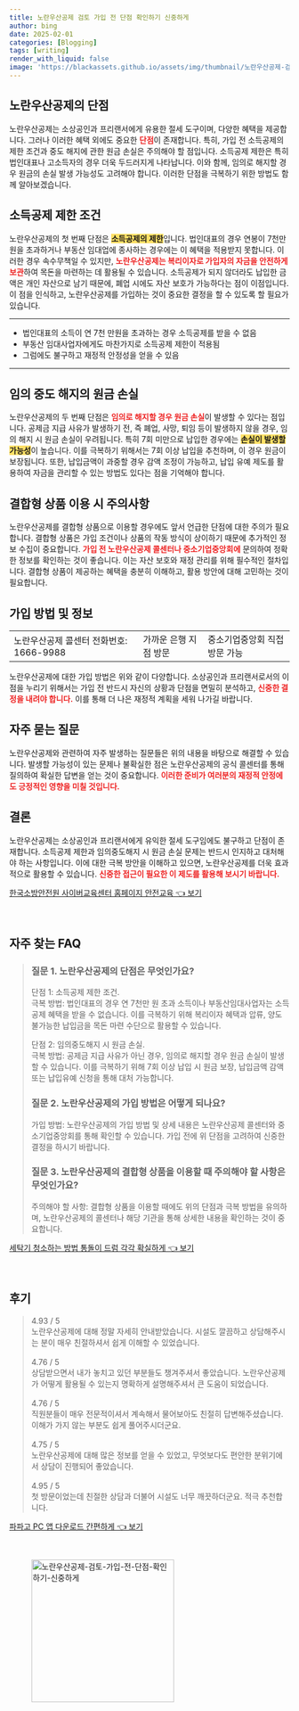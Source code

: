 ```yaml
---
title: 노란우산공제 검토 가입 전 단점 확인하기 신중하게
author: bing
date: 2025-02-01
categories: [Blogging]
tags: [writing]
render_with_liquid: false
image: 'https://blackassets.github.io/assets/img/thumbnail/노란우산공제-검토-가입-전-단점-확인하기-신중하게.webp'
---
```



<h2 id='노란우산공제의 단점'>노란우산공제의 단점</h2>

<p>노란우산공제는 소상공인과 프리랜서에게 유용한 절세 도구이며, 다양한 혜택을 제공합니다. 그러나 이러한 혜택 외에도 중요한 <b><span style="color: #ee2323;">단점</span></b>이 존재합니다. 특히, 가입 전 소득공제의 제한 조건과 중도 해지에 관한 원금 손실은 주의해야 할 점입니다. 소득공제 제한은 특히 법인대표나 고소득자의 경우 더욱 두드러지게 나타납니다. 이와 함께, 임의로 해지할 경우 원금의 손실 발생 가능성도 고려해야 합니다. 이러한 단점을 극복하기 위한 방법도 함께 알아보겠습니다.</p>

<h2 id='소득공제 제한 조건'>소득공제 제한 조건</h2>

<p>노란우산공제의 첫 번째 단점은 <b><span style="background-color: #ffe066;">소득공제의 제한</span></b>입니다. 법인대표의 경우 연봉이 7천만 원을 초과하거나 부동산 임대업에 종사하는 경우에는 이 혜택을 적용받지 못합니다. 이러한 경우 속수무책일 수 있지만, <b><span style="color: #ee2323;">노란우산공제는 복리이자로 가입자의 자금을 안전하게 보관</span></b>하여 목돈을 마련하는 데 활용될 수 있습니다. 소득공제가 되지 않더라도 납입한 금액은 개인 자산으로 남기 때문에, 폐업 시에도 자산 보호가 가능하다는 점이 이점입니다. 이 점을 인식하고, 노란우산공제를 가입하는 것이 중요한 결정을 할 수 있도록 할 필요가 있습니다.</p>

<hr />

<ul>
    <li>법인대표의 소득이 연 7천 만원을 초과하는 경우 소득공제를 받을 수 없음</li>
    <li>부동산 임대사업자에게도 마찬가지로 소득공제 제한이 적용됨</li>
    <li>그럼에도 불구하고 재정적 안정성을 얻을 수 있음</li>
</ul>

<hr />

<h2 id='임의 중도 해지의 원금 손실'>임의 중도 해지의 원금 손실</h2>

<p>노란우산공제의 두 번째 단점은 <b><span style="color: #ee2323;">임의로 해지할 경우 원금 손실</span></b>이 발생할 수 있다는 점입니다. 공제금 지급 사유가 발생하기 전, 즉 폐업, 사망, 퇴임 등이 발생하지 않을 경우, 임의 해지 시 원금 손실이 우려됩니다. 특히 7회 미만으로 납입한 경우에는 <b><span style="background-color: #ffe066;">손실이 발생할 가능성</span></b>이 높습니다. 이를 극복하기 위해서는 7회 이상 납입을 추천하며, 이 경우 원금이 보장됩니다. 또한, 납입금액이 과중할 경우 감액 조정이 가능하고, 납입 유예 제도를 활용하여 자금을 관리할 수 있는 방법도 있다는 점을 기억해야 합니다.</p>

<h2 id='결합형 상품 이용 시 주의사항'>결합형 상품 이용 시 주의사항</h2>

<p>노란우산공제를 결합형 상품으로 이용할 경우에도 앞서 언급한 단점에 대한 주의가 필요합니다. 결합형 상품은 가입 조건이나 상품의 작동 방식이 상이하기 때문에 추가적인 정보 수집이 중요합니다. <b><span style="color: #ee2323;">가입 전 노란우산공제 콜센터나 중소기업중앙회에</span></b> 문의하여 정확한 정보를 확인하는 것이 좋습니다. 이는 자산 보호와 재정 관리를 위해 필수적인 절차입니다. 결합형 상품이 제공하는 혜택을 충분히 이해하고, 활용 방안에 대해 고민하는 것이 필요합니다.</p>

<h2 id='가입 방법 및 정보'>가입 방법 및 정보</h2>

<table>
    <tr>
        <td>노란우산공제 콜센터 전화번호: 1666-9988</td>
        <td>가까운 은행 지점 방문</td>
        <td>중소기업중앙회 직접 방문 가능</td>
    </tr>
</table>

<p>노란우산공제에 대한 가입 방법은 위와 같이 다양합니다. 소상공인과 프리랜서로서의 이점을 누리기 위해서는 가입 전 반드시 자신의 상황과 단점을 면밀히 분석하고, <b><span style="color: #ee2323;">신중한 결정을 내려야 합니다.</span></b> 이를 통해 더 나은 재정적 계획을 세워 나가길 바랍니다.</p>

<h2 id='자주 묻는 질문'>자주 묻는 질문</h2>

<p>노란우산공제와 관련하여 자주 발생하는 질문들은 위의 내용을 바탕으로 해결할 수 있습니다. 발생할 가능성이 있는 문제나 불확실한 점은 노란우산공제의 공식 콜센터를 통해 질의하여 확실한 답변을 얻는 것이 중요합니다. <b><span style="color: #ee2323;">이러한 준비가 여러분의 재정적 안정에도 긍정적인 영향을 미칠 것입니다.</span></b></p>

<h2 id='결론'>결론</h2>

<p>노란우산공제는 소상공인과 프리랜서에게 유익한 절세 도구임에도 불구하고 단점이 존재합니다. 소득공제 제한과 임의중도해지 시 원금 손실 문제는 반드시 인지하고 대처해야 하는 사항입니다. 이에 대한 극복 방안을 이해하고 있으면, 노란우산공제를 더욱 효과적으로 활용할 수 있습니다. <b><span style="color: #ee2323;">신중한 접근이 필요한 이 제도를 활용해 보시기 바랍니다.</span></b></p>


<p><a class="click-button" title="한국소방안전원 사이버교육센터 홈페이지 안전교육" href="https://blackassets.github.io/posts/%ED%95%9C%EA%B5%AD%EC%86%8C%EB%B0%A9%EC%95%88%EC%A0%84%EC%9B%90-%EC%82%AC%EC%9D%B4%EB%B2%84%EA%B5%90%EC%9C%A1%EC%84%BC%ED%84%B0-%ED%99%88%ED%8E%98%EC%9D%B4%EC%A7%80-%EC%95%88%EC%A0%84%EA%B5%90%EC%9C%A1/" rel="dofollow">한국소방안전원 사이버교육센터 홈페이지 안전교육 👈 보기</a></p><br>
<h2 id='자주_찾는_FAQ'>자주 찾는 FAQ</h2>
<div itemscope="" itemtype="https://schema.org/FAQPage"> 
    <blockquote> 
        <div itemscope="" itemprop="mainEntity" itemtype="https://schema.org/Question"> 
            <h3 itemprop="name">질문 1. 노란우산공제의 단점은 무엇인가요?</h3> 
            <div itemscope="" itemprop="acceptedAnswer" itemtype="https://schema.org/Answer"> 
                <span itemprop="text"> 
                    <p>단점 1: 소득공제 제한 조건. <br />
                    극복 방법: 법인대표의 경우 연 7천만 원 초과 소득이나 부동산임대사업자는 소득공제 혜택을 받을 수 없습니다. 이를 극복하기 위해 복리이자 혜택과 압류, 양도 불가능한 납입금을 목돈 마련 수단으로 활용할 수 있습니다.</p> 
                    <p>단점 2: 임의중도해지 시 원금 손실. <br />
                    극복 방법: 공제금 지급 사유가 아닌 경우, 임의로 해지할 경우 원금 손실이 발생할 수 있습니다. 이를 극복하기 위해 7회 이상 납입 시 원금 보장, 납입금액 감액 또는 납입유예 신청을 통해 대처 가능합니다.</p>
                </span> 
            </div> 
        </div> 
        <div itemscope="" itemprop="mainEntity" itemtype="https://schema.org/Question"> 
            <h3 itemprop="name">질문 2. 노란우산공제의 가입 방법은 어떻게 되나요?</h3> 
            <div itemscope="" itemprop="acceptedAnswer" itemtype="https://schema.org/Answer"> 
                <span itemprop="text"> 
                    <p>가입 방법: 노란우산공제의 가입 방법 및 상세 내용은 노란우산공제 콜센터와 중소기업중앙회를 통해 확인할 수 있습니다. 가입 전에 위 단점을 고려하여 신중한 결정을 하시기 바랍니다.</p>
                </span> 
            </div> 
        </div> 
        <div itemscope="" itemprop="mainEntity" itemtype="https://schema.org/Question"> 
            <h3 itemprop="name">질문 3. 노란우산공제의 결합형 상품을 이용할 때 주의해야 할 사항은 무엇인가요?</h3> 
            <div itemscope="" itemprop="acceptedAnswer" itemtype="https://schema.org/Answer"> 
                <span itemprop="text"> 
                    <p>주의해야 할 사항: 결합형 상품을 이용할 때에도 위의 단점과 극복 방법을 유의하며, 노란우산공제의 콜센터나 해당 기관을 통해 상세한 내용을 확인하는 것이 중요합니다.</p>
                </span> 
            </div> 
        </div> 
    </blockquote> 
</div>
<p><a class="click-button" title="세탁기 청소하는 방법 통돌이 드럼 각각 확실하게" href="https://blackassets.github.io/posts/%EC%84%B8%ED%83%81%EA%B8%B0-%EC%B2%AD%EC%86%8C%ED%95%98%EB%8A%94-%EB%B0%A9%EB%B2%95-%ED%86%B5%EB%8F%8C%EC%9D%B4-%EB%93%9C%EB%9F%BC-%EA%B0%81%EA%B0%81-%ED%99%95%EC%8B%A4%ED%95%98%EA%B2%8C/" rel="dofollow">세탁기 청소하는 방법 통돌이 드럼 각각 확실하게 👈 보기</a></p><br>
<h2 id='후기'>후기</h2>
<div itemscope itemtype="https://schema.org/Product">
  <blockquote>
  <div itemprop="review" itemscope itemtype="https://schema.org/Review">
      <div itemprop="reviewRating" itemscope itemtype="https://schema.org/Rating"> <span itemprop="ratingValue">4.93</span> / <span itemprop="bestRating">5</span> </div>
      <span itemprop="reviewBody">노란우산공제에 대해 정말 자세히 안내받았습니다. 시설도 깔끔하고 상담해주시는 분이 매우 친절하셔서 쉽게 이해할 수 있었습니다.</span>
  </div>
  <br>
  <div itemprop="review" itemscope itemtype="https://schema.org/Review">
      <div itemprop="reviewRating" itemscope itemtype="https://schema.org/Rating"> <span itemprop="ratingValue">4.76</span> / <span itemprop="bestRating">5</span> </div>
      <span itemprop="reviewBody">상담받으면서 내가 놓치고 있던 부분들도 챙겨주셔서 좋았습니다. 노란우산공제가 어떻게 활용될 수 있는지 명확하게 설명해주셔서 큰 도움이 되었습니다.</span>
  </div>
  <br>
  <div itemprop="review" itemscope itemtype="https://schema.org/Review">
      <div itemprop="reviewRating" itemscope itemtype="https://schema.org/Rating"> <span itemprop="ratingValue">4.76</span> / <span itemprop="bestRating">5</span> </div>
      <span itemprop="reviewBody">직원분들이 매우 전문적이셔서 계속해서 물어보아도 친절히 답변해주셨습니다. 이해가 가지 않는 부분도 쉽게 풀어주시더군요.</span>
  </div>
  <br>
  <div itemprop="review" itemscope itemtype="https://schema.org/Review">
      <div itemprop="reviewRating" itemscope itemtype="https://schema.org/Rating"> <span itemprop="ratingValue">4.75</span> / <span itemprop="bestRating">5</span> </div>
      <span itemprop="reviewBody">노란우산공제에 대해 많은 정보를 얻을 수 있었고, 무엇보다도 편안한 분위기에서 상담이 진행되어 좋았습니다.</span>
  </div>
  <br>
  <div itemprop="review" itemscope itemtype="https://schema.org/Review">
      <div itemprop="reviewRating" itemscope itemtype="https://schema.org/Rating"> <span itemprop="ratingValue">4.95</span> / <span itemprop="bestRating">5</span> </div>
      <span itemprop="reviewBody">첫 방문이었는데 친절한 상담과 더불어 시설도 너무 깨끗하더군요. 적극 추천합니다.</span>
  </div>
  </blockquote>
</div>
<p><a class="click-button" title="파파고 PC 앱 다운로드 간편하게" href="https://blackassets.github.io/posts/%ED%8C%8C%ED%8C%8C%EA%B3%A0-PC-%EC%95%B1-%EB%8B%A4%EC%9A%B4%EB%A1%9C%EB%93%9C-%EA%B0%84%ED%8E%B8%ED%95%98%EA%B2%8C/" rel="dofollow">파파고 PC 앱 다운로드 간편하게 👈 보기</a></p><br>
<figure class="image"><img src="https://blackassets.github.io/assets/img/thumbnail/노란우산공제-검토-가입-전-단점-확인하기-신중하게.webp" alt="노란우산공제-검토-가입-전-단점-확인하기-신중하게" width="256" height="256"></figure>